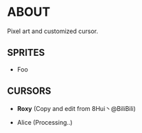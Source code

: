 # ABOUT

Pixel art and customized cursor.

## SPRITES

+ Foo

## CURSORS

+ **Roxy** (Copy and edit from 8Hui丶@BiliBili)
  
+ Alice (Processing..)